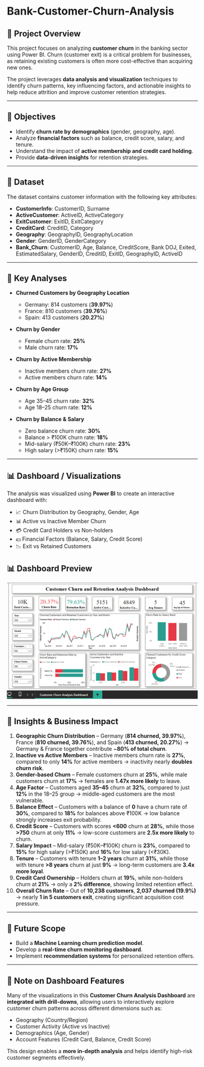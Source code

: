 # Bank-Customer-Churn-Analysis

## 📌 Project Overview  
This project focuses on analyzing **customer churn** in the banking sector using Power BI. Churn (customer exit) is a critical problem for businesses, as retaining existing customers is often more cost-effective than acquiring new ones.  

The project leverages **data analysis and visualization** techniques to identify churn patterns, key influencing factors, and actionable insights to help reduce attrition and improve customer retention strategies.  

---

## 🎯 Objectives  
- Identify **churn rate by demographics** (gender, geography, age).  
- Analyze **financial factors** such as balance, credit score, salary, and tenure.  
- Understand the impact of **active membership and credit card holding**.  
- Provide **data-driven insights** for retention strategies.  

---

## 📂 Dataset  
The dataset contains customer information with the following key attributes:  

- **CustomerInfo**: CustomerID, Surname  
- **ActiveCustomer**: ActiveID, ActiveCategory  
- **ExitCustomer**: ExitID, ExitCategory  
- **CreditCard**: CreditID, Category  
- **Geography**: GeographyID, GeographyLocation  
- **Gender**: GenderID, GenderCategory    
- **Bank_Churn**: CustomerID, Age, Balance, CreditScore, Bank DOJ, Exited, EstimatedSalary, GenderID, CreditID, ExitID, GeographyID, ActiveID  
  

---

## 🔑 Key Analyses  
- **Churned Customers by Geography Location**  
  - Germany: 814 customers (**39.97%**)  
  - France: 810 customers (**39.76%**)  
  - Spain: 413 customers (**20.27%**)  

- **Churn by Gender**  
  - Female churn rate: **25%**  
  - Male churn rate: **17%**  

- **Churn by Active Membership**  
  - Inactive members churn rate: **27%**  
  - Active members churn rate: **14%**  

- **Churn by Age Group**  
  - Age 35–45 churn rate: **32%**  
  - Age 18–25 churn rate: **12%**  

- **Churn by Balance & Salary**  
  - Zero balance churn rate: **30%**  
  - Balance > ₹100K churn rate: **18%**  
  - Mid-salary (₹50K–₹100K) churn rate: **23%**  
  - High salary (>₹150K) churn rate: **15%**  

---

## 📊 Dashboard / Visualizations  
The analysis was visualized using **Power BI** to create an interactive dashboard with:  
- 📈 Churn Distribution by Geography, Gender, Age  
- 📊 Active vs Inactive Member Churn  
- 💳 Credit Card Holders vs Non-holders  
- 💵 Financial Factors (Balance, Salary, Credit Score)  
- 📉 Exit vs Retained Customers  

## 📊 Dashboard Preview

![Dashboard Screenshot](dashboard%20ss%20-%20customer%20churn.png)

---

## 📌 Insights & Business Impact  

1. **Geographic Churn Distribution** – Germany (**814 churned, 39.97%**), France (**810 churned, 39.76%**), and Spain (**413 churned, 20.27%**) → Germany & France together contribute ~**80% of total churn**.  
2. **Inactive vs Active Members** – Inactive members churn rate is **27%**, compared to only **14%** for active members → inactivity nearly **doubles churn risk**.  
3. **Gender-based Churn** – Female customers churn at **25%**, while male customers churn at **17%** → females are **1.47x more likely** to leave.  
4. **Age Factor** – Customers aged **35–45** churn at **32%**, compared to just **12%** in the 18–25 group → middle-aged customers are the most vulnerable.  
5. **Balance Effect** – Customers with a balance of **0** have a churn rate of **30%**, compared to **18%** for balances above ₹100K → low balance strongly increases exit probability.  
6. **Credit Score** – Customers with scores **<600** churn at **28%**, while those **>750** churn at only **11%** → low-score customers are **2.5x more likely** to churn.  
7. **Salary Impact** – Mid-salary (₹50K–₹100K) churn is **23%**, compared to **15%** for high salary (>₹150K) and **16%** for low salary (<₹30K).  
8. **Tenure** – Customers with tenure **1–2 years** churn at **31%**, while those with tenure **>8 years** churn at just **9%** → long-term customers are **3.4x more loyal**.  
9. **Credit Card Ownership** – Holders churn at **19%**, while non-holders churn at **21%** → only a **2% difference**, showing limited retention effect.  
10. **Overall Churn Rate** – Out of **10,238 customers**, **2,037 churned (19.9%)** → nearly **1 in 5 customers exit**, creating significant acquisition cost pressure.  

---

## 🚀 Future Scope  
- Build a **Machine Learning churn prediction model**.  
- Develop a **real-time churn monitoring dashboard**.  
- Implement **recommendation systems** for personalized retention offers.  

---

## 📌 Note on Dashboard Features

Many of the visualizations in this **Customer Churn Analysis Dashboard** are **integrated with drill-downs**, allowing users to interactively explore customer churn patterns across different dimensions such as:  

- Geography (Country/Region)  
- Customer Activity (Active vs Inactive)  
- Demographics (Age, Gender)  
- Account Features (Credit Card, Balance, Credit Score)  

This design enables a **more in-depth analysis** and helps identify high-risk customer segments effectively.


